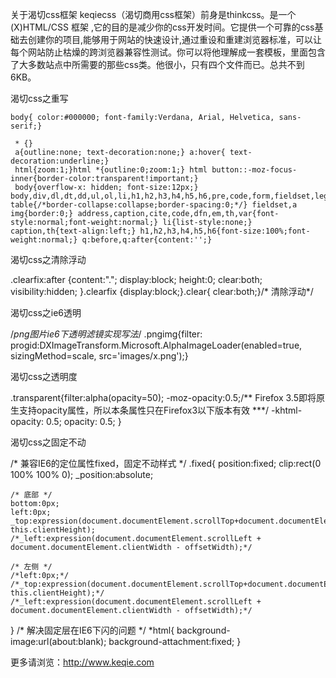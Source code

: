 关于渴切css框架
keqiecss（渴切商用css框架）前身是thinkcss。是一个 (X)HTML/CSS 框架 ,它的目的是减少你的css开发时间。它提供一个可靠的css基础去创建你的项目,能够用于网站的快速设计,通过重设和重建浏览器标准，可以让每个网站防止枯燥的跨浏览器兼容性测试。你可以将他理解成一套模板，里面包含了大多数站点中所需要的那些css类。他很小，只有四个文件而已。总共不到6KB。

渴切css之重写

    body{ color:#000000; font-family:Verdana, Arial, Helvetica, sans-serif;}
     
     * {}
     a{outline:none; text-decoration:none;} a:hover{ text-decoration:underline;}
     html{zoom:1;}html *{outline:0;zoom:1;} html button::-moz-focus-inner{border-color:transparent!important;} 
     body{overflow-x: hidden; font-size:12px;} body,div,dl,dt,dd,ul,ol,li,h1,h2,h3,h4,h5,h6,pre,code,form,fieldset,legend,input,textarea,p,blockquote,th,td{margin:0;padding:0;} table{/*border-collapse:collapse;border-spacing:0;*/} fieldset,a img{border:0;} address,caption,cite,code,dfn,em,th,var{font-style:normal;font-weight:normal;} li{list-style:none;} caption,th{text-align:left;} h1,h2,h3,h4,h5,h6{font-size:100%;font-weight:normal;} q:before,q:after{content:'';}

渴切css之清除浮动

.clearfix:after {content:"."; display:block; height:0; clear:both; visibility:hidden; }.clearfix {display:block;}.clear{ clear:both;}/* 清除浮动*/

渴切css之ie6透明

/*png图片ie6下透明滤镜实现写法*/
 .pngimg{filter: progid:DXImageTransform.Microsoft.AlphaImageLoader(enabled=true, sizingMethod=scale, src='images/x.png');}

渴切css之透明度

.transparent{filter:alpha(opacity=50); -moz-opacity:0.5;/** Firefox 3.5即将原生支持opacity属性，所以本条属性只在Firefox3以下版本有效 ***/ -khtml-opacity: 0.5; opacity: 0.5; } 

渴切css之固定不动

/* 兼容IE6的定位属性fixed，固定不动样式 */
 .fixed{
   position:fixed; 
 	clip:rect(0 100% 100% 0);
 	_position:absolute;
 	
 	/* 底部 */
 	bottom:0px;
 	left:0px;
 	_top:expression(document.documentElement.scrollTop+document.documentElement.clientHeight-this.clientHeight);
 	/*_left:expression(document.documentElement.scrollLeft + document.documentElement.clientWidth - offsetWidth);*/
 	
 	/* 左侧 */
 	/*left:0px;*/
 	/*_top:expression(document.documentElement.scrollTop+document.documentElement.clientHeight-this.clientHeight);*/
 	/*_left:expression(document.documentElement.scrollLeft + document.documentElement.clientWidth - offsetWidth);*/
 }
 /* 解决固定层在IE6下闪的问题 */
 *html{
 	background-image:url(about:blank);
 	background-attachment:fixed;
 }

更多请浏览：http://www.keqie.com 